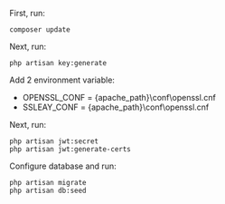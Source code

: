 First, run:
```
composer update
```

Next, run:
```
php artisan key:generate
```
Add 2 environment variable:
- OPENSSL_CONF = {apache_path}\conf\openssl.cnf
- SSLEAY_CONF = {apache_path}\conf\openssl.cnf

Next, run:
```
php artisan jwt:secret
php artisan jwt:generate-certs
```

Configure database and run:
```
php artisan migrate
php artisan db:seed
```
